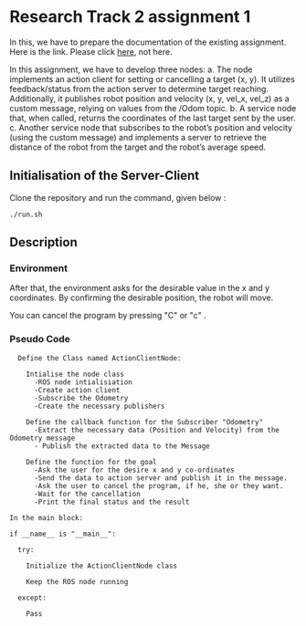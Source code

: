 # Research Track 2 assignment 1

In this, we have to prepare the documentation of the existing assignment. 
Here is the link. Please click [here](https://dikshant-thakur.github.io/Documentation/), not here. 


In this assignment, we have to develop three nodes:
a. The node implements an action client for setting or cancelling a target (x, y). It utilizes feedback/status from the action server to determine target reaching. Additionally, it publishes robot position and velocity (x, y, vel_x, vel_z) as a custom message, relying on values from the /Odom topic.
b. A service node that, when called, returns the coordinates of the last target sent by the user.
c. Another service node that subscribes to the robot’s position and velocity (using the custom message) and implements a server to retrieve the distance of the robot from the target and the robot’s average speed. 

## Initialisation of the Server-Client
Clone the repository and run the command, given below :
```
./run.sh
```

## Description

### Environment
After that, the environment asks for the desirable value in the x and y coordinates. 
By confirming the desirable position, the robot will move.

You can cancel the program by pressing "C" or "c" . 

### Pseudo Code
```
  Define the Class named ActionClientNode:
  
    Intialise the node class
      -ROS node intialisiation
      -Create action client
      -Subscribe the Odometry
      -Create the necessary publishers

    Define the callback function for the Subscriber "Odometry"
      -Extract the necessary data (Position and Velocity) from the Odometry message
      - Publish the extracted data to the Message

    Define the function for the goal
      -Ask the user for the desire x and y co-ordinates
      -Send the data to action server and publish it in the message. 
      -Ask the user to cancel the program, if he, she or they want. 
      -Wait for the cancellation 
      -Print the final status and the result

In the main block:

if __name__ is "__main__":

  try:
  
    Initialize the ActionClientNode class
    
    Keep the ROS node running
    
  except:
  
    Pass
```
